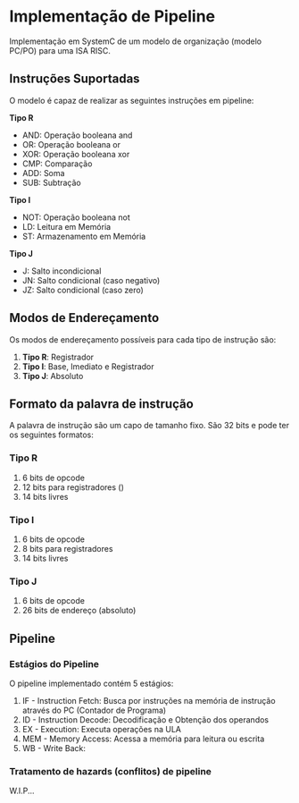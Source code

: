 # Implementação de Pipeline
Implementação em SystemC de um modelo de organização (modelo PC/PO) para uma ISA RISC.

## Instruções Suportadas
O modelo é capaz de realizar as seguintes instruções em pipeline:

**Tipo R**
- AND: Operação booleana and
- OR: Operação booleana or
- XOR: Operação booleana xor
- CMP: Comparação
- ADD: Soma
- SUB: Subtração

**Tipo I**
- NOT: Operação booleana not
- LD: Leitura em Memória
- ST: Armazenamento em Memória

**Tipo J**
- J: Salto incondicional
- JN: Salto condicional (caso negativo)
- JZ: Salto condicional (caso zero)

## Modos de Endereçamento
Os modos de endereçamento possíveis para cada tipo de instrução são:
1. **Tipo R**: Registrador 
2. **Tipo I**: Base, Imediato e Registrador
3. **Tipo J**: Absoluto

## Formato da palavra de instrução
A palavra de instrução são um capo de tamanho fixo. São 32 bits e pode ter os seguintes formatos:
### Tipo R
1. 6 bits de opcode
2. 12 bits para registradores ()
3. 14 bits livres
### Tipo I
1. 6 bits de opcode
2. 8 bits para registradores
3. 14 bits livres
### Tipo J
1. 6 bits de opcode
2. 26 bits de endereço (absoluto)

## Pipeline

### Estágios do Pipeline
O pipeline implementado contém 5 estágios:
1. IF - Instruction Fetch: Busca por instruções na memória de instrução através do PC (Contador de Programa)
2. ID - Instruction Decode: Decodificação e Obtenção dos operandos
3. EX - Execution: Executa operações na ULA
4. MEM - Memory Access: Acessa a memória para leitura ou escrita
5. WB - Write Back: 

### Tratamento de hazards (conflitos) de pipeline
W.I.P...

